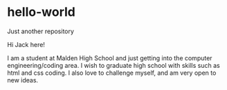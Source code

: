 # hello-world
Just another repository

Hi Jack here!

I am a student at Malden High School and just getting into the computer engineering/coding area. I wish to graduate high school with skills such as html and css coding. I also love to challenge myself, and am very open to new ideas. 
